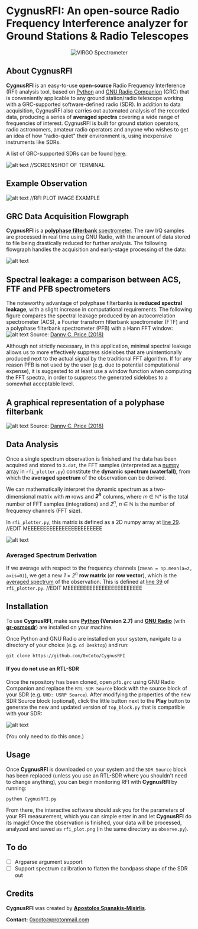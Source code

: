 # CygnusRFI: An open-source Radio Frequency Interference analyzer for Ground Stations & Radio Telescopes
<p align="center">
  <img src="https://i.imgur.com/lH2OOTd.png?raw=true" alt="VIRGO Spectrometer"/>
</p>

## About CygnusRFI
**CygnusRFI** is an easy-to-use **open-source** Radio Frequency Interference (RFI) analysis tool, based on [Python](https://www.python.org) and [GNU Radio Companion](https://wiki.gnuradio.org/index.php/GNURadioCompanion) (GRC) that is conveniently applicable to any ground station/radio telescope working with a GRC-supported software-defined radio (SDR). In addition to data acquisition, CygnusRFI also carries out automated analysis of the recorded data, producing a series of **averaged spectra** covering a wide range of frequencies of interest. CygnusRFI is built for ground station operators, radio astronomers, amateur radio operators and anyone who wishes to get an idea of how "radio-quiet" their environment is, using inexpensive instruments like SDRs.

A list of GRC-supported SDRs can be found [here](https://wiki.gnuradio.org/index.php/Hardware).

![alt text](https://i.imgur.com/zS5ZjK0.png) //SCREENSHOT OF TERMINAL

## Example Observation
![alt text](https://i.imgur.com/K8g0wVd.png "Example Observation") //RFI PLOT IMAGE EXAMPLE

## GRC Data Acquisition Flowgraph
**CygnusRFI** is a [**polyphase filterbank** spectrometer](https://arxiv.org/abs/1607.03579). The raw I/Q samples are processed in real time using GNU Radio, with the amount of data stored to file being drastically reduced for further analysis. The following flowgraph handles the acquisition and early-stage processing of the data:

![alt text](https://i.imgur.com/2Xp8qnZ.png "Data Acquisition Flowgraph")

## Spectral leakage: a comparison between ACS, FTF and PFB spectrometers
The noteworthy advantage of polyphase filterbanks is **reduced spectral leakage**, with a slight increase in computational requirements. The following figure compares the spectral leakage produced by an autocorrelation spectrometer (ACS), a Fourier transform filterbank spectrometer (FTF) and a polyphase filterbank spectrometer (PFB) with a Hann FFT window:
![alt text](https://i.imgur.com/e5TwE3w.png "Spectrometer comparison regarding spectral leakage")
Source: [Danny C. Price (2018)](https://arxiv.org/abs/1607.03579)

Although not strictly necessary, in this application, minimal spectral leakage allows us to more effectively suppress sidelobes that are unintentionally produced next to the actual signal by the traditional FFT algorithm. If for any reason PFB is not used by the user (e.g. due to potential computational expense), it is suggested to at least use a window function when computing the FFT spectra, in order to suppress the generated sidelobes to a somewhat acceptable level.

## A graphical representation of a polyphase filterbank
![alt text](https://i.imgur.com/HUFTmTh.png)
Source: [Danny C. Price (2018)](https://arxiv.org/abs/1607.03579)

## Data Analysis
Once a single spectrum observation is finished and the data has been acquired and stored to `X.dat`, the FFT samples (interpreted as a [numpy array](https://docs.scipy.org/doc/numpy/reference/generated/numpy.array.html) in `rfi_plotter.py`) constitute the **dynamic spectrum (waterfall)**, from which the **averaged spectrum** of the observation can be derived.

We can mathematically interpret the dynamic spectrum as a two-dimensional matrix with ***m*** rows and ***2<sup>n</sup>*** columns, where *m* ∈ ℕ\* is the total number of FFT samples (integrations) and *2<sup>n</sup>*, *n* ∈ ℕ is the number of frequency channels (FFT size).

In `rfi_plotter.py`, this matrix is defined as a 2D numpy array at [line 29](https://github.com/0xCoto/VIRGO/blob/master/plot.py#L29). //EDIT MEEEEEEEEEEEEEEEEEEEEEEEE

![alt text](https://i.imgur.com/JksgAav.png)

### Averaged Spectrum Derivation
If we average with respect to the frequency channels (`zmean = np.mean(a=z, axis=0)`), we get a new *1* × *2<sup>n</sup>* **row matrix** (or **row vector**), which is the <ins>averaged spectrum</ins> of the observation. This is defined at [line 39](https://github.com/0xCoto/VIRGO/blob/master/plot.py#L39) of `rfi_plotter.py`. //EDIT MEEEEEEEEEEEEEEEEEEEEEEEE

## Installation
To use **CygnusRFI**, make sure **[Python](https://www.python.org/) (Version 2.7)** and **[GNU Radio](https://wiki.gnuradio.org/index.php/InstallingGR)** (with **[gr-osmosdr](https://osmocom.org/projects/gr-osmosdr/wiki)**) are installed on your machine.

Once Python and GNU Radio are installed on your system, navigate to a directory of your choice (e.g. `cd Desktop`) and run:

```
git clone https://github.com/0xCoto/CygnusRFI
```

#### If you do not use an RTL-SDR
Once the repository has been cloned, open `pfb.grc` using GNU Radio Companion and replace the `RTL-SDR Source` block with the  source block of your SDR (e.g. `UHD: USRP Source`). After modifying the properties of the new SDR Source block (optional), click the little button next to the **Play** button to generate the new and updated version of `top_block.py` that is compatible with your SDR:

![alt text](https://i.imgur.com/F16haLm.png)

(You only need to do this once.)

## Usage
Once **CygnusRFI** is downloaded on your system and the `SDR Source` block has been replaced (unless you use an RTL-SDR where you shouldn't need to change anything), you can begin monitoring RFI with **CygnusRFI** by running:

```
python CygnusRFI.py
```

From there, the interactive software should ask you for the parameters of your RFI measurement, which you can simple enter in and let **CygnusRFI** do its magic! Once the observation is finished, your data will be processed, analyzed and saved as `rfi_plot.png` (in the same directory as `observe.py`).

## To do
- [ ] Argparse argument support
- [ ] Support spectrum calibration to flatten the bandpass shape of the SDR out

## Credits
**CygnusRFI** was created by **[Apostolos Spanakis-Misirlis](https://www.github.com/0xCoto/)**.

**Contact:** [0xcoto@protonmail.com](mailto:0xcoto@protonmail.com)
